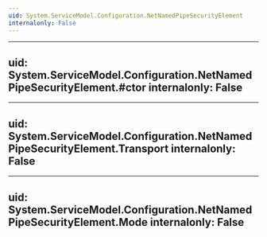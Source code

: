 ```yaml
---
uid: System.ServiceModel.Configuration.NetNamedPipeSecurityElement
internalonly: False
---
```


---
uid: System.ServiceModel.Configuration.NetNamedPipeSecurityElement.#ctor
internalonly: False
---

---
uid: System.ServiceModel.Configuration.NetNamedPipeSecurityElement.Transport
internalonly: False
---

---
uid: System.ServiceModel.Configuration.NetNamedPipeSecurityElement.Mode
internalonly: False
---
